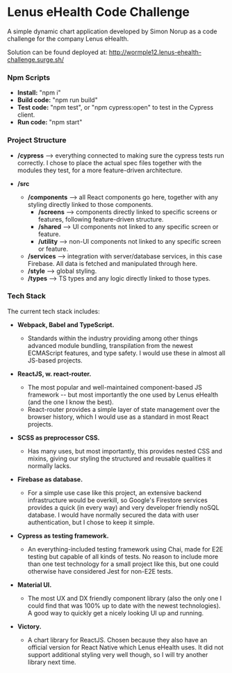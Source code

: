 # Lenus eHealth Code Challenge
A simple dynamic chart application developed by Simon Norup as a code challenge
for the company Lenus eHealth.

Solution can be found deployed at: http://wormple12.lenus-ehealth-challenge.surge.sh/

### Npm Scripts
- **Install:** "npm i"
- **Build code:** "npm run build"
- **Test code:** "npm test", or "npm cypress:open" to test in the Cypress client.
- **Run code:** "npm start"

### Project Structure
- **/cypress** --> everything connected to making sure the cypress tests run correctly. I chose to place the actual spec files together with the modules they test, for a more feature-driven architecture.

- **/src**
    - **/components** --> all React components go here, together with any styling directly linked to those components.
        - **/screens** --> components directly linked to specific screens or features, following feature-driven structure.
        - **/shared** --> UI components not linked to any specific screen or feature.
        - **/utility** --> non-UI components not linked to any specific screen or feature.
    - **/services** --> integration with server/database services, in this case Firebase. All data is fetched and manipulated through here.
    - **/style** --> global styling.
    - **/types** --> TS types and any logic directly linked to those types.

### Tech Stack
The current tech stack includes:

- **Webpack, Babel and TypeScript.**
    - Standards within the industry providing among other things advanced module bundling, transpilation from the newest ECMAScript features, and type safety. I would use these in almost all JS-based projects.

- **ReactJS, w. react-router.**
    - The most popular and well-maintained component-based JS framework -- but most importantly the one used by Lenus eHealth (and the one I know the best).
    - React-router provides a simple layer of state management over the browser history, which I would use as a standard in most React projects.

- **SCSS as preprocessor CSS.**
    - Has many uses, but most importantly, this provides nested CSS and mixins, giving our styling the structured and reusable qualities it normally lacks.

- **Firebase as database.**
    - For a simple use case like this project, an extensive backend infrastructure would be overkill, so Google's Firestore services provides a quick (in every way) and very developer friendly noSQL database. I would have normally secured the data with user authentication, but I chose to keep it simple.

- **Cypress as testing framework.**
    - An everything-included testing framework using Chai, made for E2E testing but capable of all kinds of tests. No reason to include more than one test technology for a small project like this, but one could otherwise have considered Jest for non-E2E tests.

- **Material UI.**
    - The most UX and DX friendly component library (also the only one I could find that was 100% up to date with the newest technologies). A good way to quickly get a nicely looking UI up and running.

- **Victory.**
    - A chart library for ReactJS. Chosen because they also have an official version for React Native which Lenus eHealth uses. It did not support additional styling very well though, so I will try another library next time.